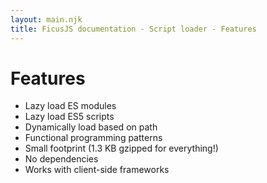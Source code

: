```yaml
---
layout: main.njk
title: FicusJS documentation - Script loader - Features
---
```

# Features

- Lazy load ES modules
- Lazy load ES5 scripts
- Dynamically load based on path
- Functional programming patterns
- Small footprint (1.3 KB gzipped for everything!)
- No dependencies
- Works with client-side frameworks
